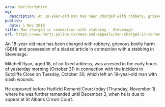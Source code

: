 ```yaml
area: Hertfordshire
og:
  description: An 18-year-old man has been charged with robbery, grievous bodily harm (GBH) and possession of a bladed article in connection with a stabbing in Stevenage.
publish:
  date: 1 Nov 2018
title: Man charged in connection with stabbing - Stevenage
url: https://www.herts.police.uk/news-and-appeals/man-charged-in-connection-with-stabbing-stevenage-2014
```

An 18-year-old man has been charged with robbery, grievous bodily harm (GBH) and possession of a bladed article in connection with a stabbing in Stevenage.

Mitchell Ryan, aged 18, of no fixed address, was arrested in the early hours of yesterday morning (October 31) in connection with the incident in Sutcliffe Close on Tuesday, October 30, which left an 18-year-old man with slash wounds.

He appeared before Hatfield Remand Court today (Thursday, November 1) where he was further remanded until December 3, when he is due to appear at St Albans Crown Court.
